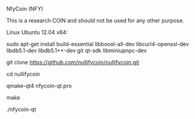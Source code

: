 NfyCoin (NFY)

This is a research COIN and should not be used for any other purpose.

Linux Ubuntu 12.04 x64:

sudo apt-get install build-essential libboost-all-dev libcurl4-openssl-dev libdb5.1-dev libdb5.1++-dev git qt-sdk libminiupnpc-dev

git clone https://github.com/nullifycoin/nullifycoin.git

cd nullifycoin

qmake-qt4 nfycoin-qt.pro

make

./nfycoin-qt
